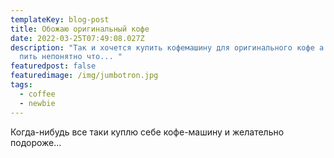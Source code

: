 ```yaml
---
templateKey: blog-post
title: Обожаю оригинальный кофе
date: 2022-03-25T07:49:08.027Z
description: "Так и хочется купить кофемашину для оригинального кофе а не с улиц
  пить непонятно что... "
featuredpost: false
featuredimage: /img/jumbotron.jpg
tags:
  - coffee
  - newbie
---
```

Когда-нибудь все таки куплю себе кофе-машину и желательно подороже...